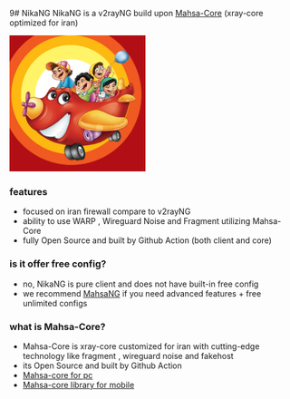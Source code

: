 9# NikaNG
NikaNG is a v2rayNG build upon [Mahsa-Core](https://github.com/GFW-knocker/Xray-core) (xray-core optimized for iran)

<img src="https://github.com/sams86125/BuraqNG/blob/master/NikaCover.jpg?raw=true" width="240" ><br>

### features
- focused on iran firewall compare to v2rayNG
- ability to use WARP , Wireguard Noise and Fragment utilizing Mahsa-Core
- fully Open Source and built by Github Action (both client and core)


### is it offer free config?
- no, NikaNG is pure client and does not have built-in free config
- we recommend [MahsaNG](https://github.com/GFW-knocker/MahsaNG) if you need advanced features + free unlimited configs


### what is Mahsa-Core?
- Mahsa-Core is xray-core customized for iran with cutting-edge technology like fragment , wireguard noise and fakehost
- its Open Source and built by Github Action
- [Mahsa-core for pc](https://github.com/GFW-knocker/Xray-core)
- [Mahsa-core library for mobile](https://github.com/GFW-knocker/AndroidLibXrayLite) 
